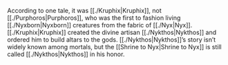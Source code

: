 According to one tale, it was [[./Kruphix|Kruphix]], not [[./Purphoros|Purphoros]], who was the first to fashion living [[./Nyxborn|Nyxborn]] creatures from the fabric of [[./Nyx|Nyx]]. [[./Kruphix|Kruphix]] created the divine artisan [[./Nykthos|Nykthos]] and ordered him to build altars to the gods. [[./Nykthos|Nykthos]]’s story isn’t widely known among mortals, but the [[Shrine to Nyx|Shrine to Nyx]] is still called [[./Nykthos|Nykthos]] in his honor.
